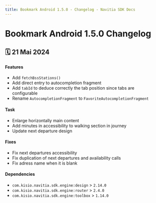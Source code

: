 ```yaml
---
title: Bookmark Android 1.5.0 - Changelog - Navitia SDK Docs
---
```


# Bookmark Android 1.5.0 Changelog

<h2>🗓 21 Mai 2024</h2>

#### Features
- Add `fetchBssStations()`
- Add direct entry to autocompletion fragment
- Add `tabId` to deduce correctly the tab position since tabs are configurable
- Rename `AutocompletionFragment` to `FavoriteAutocompletionFragment`

#### Task
- Enlarge horizontally main content
- Add minutes in accessibility to walking section in journey
- Update next departure design


#### Fixes
- Fix next departures accessibility
- Fix duplication of next departures and availability calls
- Fix adress name when it is blank

#### Dependencies
- `com.kisio.navitia.sdk.engine:design` > `2.14.0`
- `com.kisio.navitia.sdk.engine:router` > `2.4.0`
- `com.kisio.navitia.sdk.engine:toolbox` > `1.14.0`
